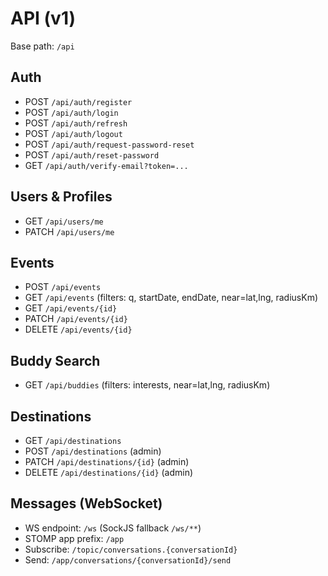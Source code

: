 # API (v1)

Base path: `/api`

## Auth
- POST `/api/auth/register`
- POST `/api/auth/login`
- POST `/api/auth/refresh`
- POST `/api/auth/logout`
- POST `/api/auth/request-password-reset`
- POST `/api/auth/reset-password`
- GET  `/api/auth/verify-email?token=...`

## Users & Profiles
- GET  `/api/users/me`
- PATCH `/api/users/me`

## Events
- POST `/api/events`
- GET  `/api/events` (filters: q, startDate, endDate, near=lat,lng, radiusKm)
- GET  `/api/events/{id}`
- PATCH `/api/events/{id}`
- DELETE `/api/events/{id}`

## Buddy Search
- GET `/api/buddies` (filters: interests, near=lat,lng, radiusKm)

## Destinations
- GET  `/api/destinations`
- POST `/api/destinations` (admin)
- PATCH `/api/destinations/{id}` (admin)
- DELETE `/api/destinations/{id}` (admin)

## Messages (WebSocket)
- WS endpoint: `/ws` (SockJS fallback `/ws/**`)
- STOMP app prefix: `/app`
- Subscribe: `/topic/conversations.{conversationId}`
- Send: `/app/conversations/{conversationId}/send`


